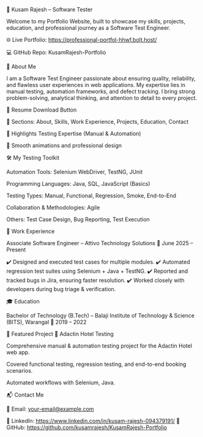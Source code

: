 🧪 Kusam Rajesh – Software Tester

Welcome to my Portfolio Website, built to showcase my skills, projects, education, and professional journey as a Software Test Engineer.

🌐 Live Portfolio: https://professional-portfol-hhwf.bolt.host/

💻 GitHub Repo: KusamRajesh-Portfolio

📖 About Me

I am a Software Test Engineer passionate about ensuring quality, reliability, and flawless user experiences in web applications.
My expertise lies in manual testing, automation frameworks, and defect tracking. I bring strong problem-solving, analytical thinking, and attention to detail to every project.



📄 Resume Download Button

💼 Sections: About, Skills, Work Experience, Projects, Education, Contact

🎯 Highlights Testing Expertise (Manual & Automation)

🎨 Smooth animations and professional design

🛠️ My Testing Toolkit

Automation Tools: Selenium WebDriver, TestNG, JUnit

Programming Languages: Java, SQL, JavaScript (Basics)

Testing Types: Manual, Functional, Regression, Smoke, End-to-End

Collaboration & Methodologies: Agile

Others: Test Case Design, Bug Reporting, Test Execution

💼 Work Experience

Associate Software Engineer – Attivo Technology Solutions
📅 June 2025 – Present

✔️ Designed and executed test cases for multiple modules.
✔️ Automated regression test suites using Selenium + Java + TestNG.
✔️ Reported and tracked bugs in Jira, ensuring faster resolution.
✔️ Worked closely with developers during bug triage & verification.

🎓 Education

Bachelor of Technology (B.Tech) – Balaji Institute of Technology & Science (BITS), Warangal
📅 2019 – 2022

📌 Featured Project
🔹 Adactin Hotel Testing

Comprehensive manual & automation testing project for the Adactin Hotel web app.

Covered functional testing, regression testing, and end-to-end booking scenarios.

Automated workflows with Selenium, Java.

📬 Contact Me

📧 Email: your-email@example.com

🔗 LinkedIn: https://www.linkedin.com/in/kusam-rajesh-094379191/
🐙 GitHub: https://github.com/kusamrajesh/KusamRajesh-Portfolio